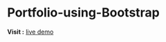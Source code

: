 # Portfolio-using-Bootstrap

**Visit :** [live demo](https://ganapathyda.github.io/Portfolio-using-Bootstrap/)
